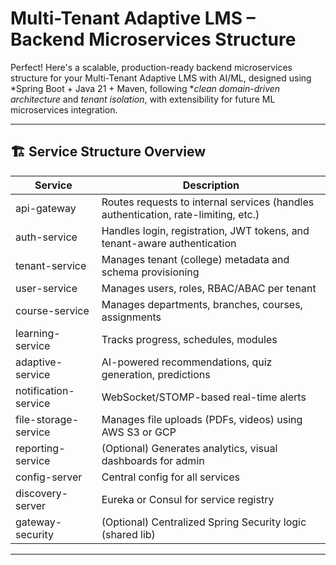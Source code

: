 # Multi-Tenant Adaptive LMS – Backend Microservices Structure

Perfect! Here's a scalable, production-ready backend microservices structure for your Multi-Tenant Adaptive LMS with AI/ML, designed using *Spring Boot + Java 21 + Maven, following **clean domain-driven architecture* and *tenant isolation*, with extensibility for future ML microservices integration.

---

## 🏗 Service Structure Overview

| Service              | Description                                                                        |
| -------------------- | ---------------------------------------------------------------------------------- |
| api-gateway          | Routes requests to internal services (handles authentication, rate-limiting, etc.) |
| auth-service         | Handles login, registration, JWT tokens, and tenant-aware authentication           |
| tenant-service       | Manages tenant (college) metadata and schema provisioning                          |
| user-service         | Manages users, roles, RBAC/ABAC per tenant                                         |
| course-service       | Manages departments, branches, courses, assignments                                |
| learning-service     | Tracks progress, schedules, modules                                                |
| adaptive-service     | AI-powered recommendations, quiz generation, predictions                           |
| notification-service | WebSocket/STOMP-based real-time alerts                                             |
| file-storage-service | Manages file uploads (PDFs, videos) using AWS S3 or GCP                            |
| reporting-service    | (Optional) Generates analytics, visual dashboards for admin                        |
| config-server        | Central config for all services                                                    |
| discovery-server     | Eureka or Consul for service registry                                              |
| gateway-security     | (Optional) Centralized Spring Security logic (shared lib)                          |

---
